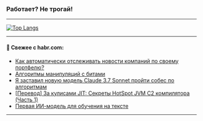 ### Работает? Не трогай!

---
<!--
#### 🛠️ Technical stack:

![Java](https://img.shields.io/badge/Java-informational?logo=Oracle&style=flat&logoColor=white&color=FF4500)
![Kotlin](https://img.shields.io/badge/Kotlin-informational?logo=Kotlin&style=flat&logoColor=white&color=774D97)
![TS](https://img.shields.io/badge/TypeScript-informational?logo=typeScript&style=flat&logoColor=black&color=017acc)
![Python](https://img.shields.io/badge/Python-informational?logo=Python&style=flat&logoColor=black&color=ffdd54) <br>
![Spring](https://img.shields.io/badge/Spring-informational?logo=Spring&style=flat&logoColor=white&color=6DB33F) 
![SpringBoot](https://img.shields.io/badge/SpringBoot-informational?logo=SpringBoot&style=flat&logoColor=white&color=6DB33F)
![Nest](https://img.shields.io/badge/NestJS-informational?logo=NestJS&style=flat&logoColor=white&color=E0234E) 
![NodeJS](https://img.shields.io/badge/NodeJS-informational?logo=node.js&style=flat&logoColor=white&color=70A760)<br>
![PostgreSQL](https://img.shields.io/badge/PostgreSQL-informational?logo=PostgreSQL&style=flat&logoColor=white&color=DAA520)
![MongoDB](https://img.shields.io/badge/MongoDB-informational?logo=MongoDB&style=flat&logoColor=white&color=870000)
![Apache](https://img.shields.io/badge/Apache-informational?logo=apache&style=flat&logoColor=white&color=f74e28)

___ 
-->

<!--- #### 🛠️ : --->

[![Top Langs](https://github-readme-stats-82jvfl3w3-advtsettinggmailcoms-projects.vercel.app/api/top-langs/?username=zloylis&langs_count=10&hide_title=true&title_color=e6edf3&size_weight=0.5&count_weight=0.5&layout=compact&hide_progress=true&hide_border=true&theme=dracula)](https://github.com/zloylis)

<!---


####  :octocat:&nbsp;&nbsp; Статистика:

![GitHub stats](https://github-readme-stats-u2qms2cxw-advtsettinggmailcoms-projects.vercel.app/api?username=zloylis&show_icons=true&hide_border=true&theme=dracula&title_color=e6edf3&include_all_commits=true&count_private=true&hide_rank=false&hide_title=true&rank_icon=github)
-->
---

#### 💬 Свежее с habr.com:

<!-- BLOG-POST-LIST:START -->
- [Как автоматически отслеживать новости компаний по своему портфелю?](https://habr.com/ru/articles/883704/?utm_source=habrahabr&utm_medium=rss&utm_campaign=883704)
- [Алгоритмы манипуляций с битами](https://habr.com/ru/articles/886182/?utm_source=habrahabr&utm_medium=rss&utm_campaign=886182)
- [Я заставил новую модель Claude 3.7 Sonnet пройти собес по алгоритмам](https://habr.com/ru/articles/886130/?utm_source=habrahabr&utm_medium=rss&utm_campaign=886130)
- [[Перевод] За кулисами JIT: Секреты HotSpot JVM C2 компилятора &lpar;Часть 1&rpar;](https://habr.com/ru/companies/spring_aio/articles/886142/?utm_source=habrahabr&utm_medium=rss&utm_campaign=886142)
- [Первая ИИ-модель для обучения на тексте](https://habr.com/ru/companies/otus/articles/885390/?utm_source=habrahabr&utm_medium=rss&utm_campaign=885390)
<!-- BLOG-POST-LIST:END -->

---
